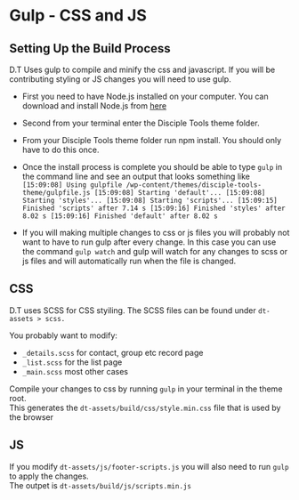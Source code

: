 # Gulp - CSS and JS 

## Setting Up the Build Process

D.T Uses gulp to compile and minify the css and javascript. If you will be contributing styling or JS changes you will need to use gulp.
  - First you need to have Node.js installed on your computer. You can download and install Node.js from [here](https://nodejs.org/)
  - Second from your terminal enter the Disciple Tools theme folder.
  - From your Disciple Tools theme folder run npm install. You should only have to do this once.
  - Once the install process is complete you should be able to type `gulp` in the command line and see an output that looks something like 
    `[15:09:08] Using gulpfile /wp-content/themes/disciple-tools-theme/gulpfile.js
    [15:09:08] Starting 'default'...
    [15:09:08] Starting 'styles'...
    [15:09:08] Starting 'scripts'...
    [15:09:15] Finished 'scripts' after 7.14 s
    [15:09:16] Finished 'styles' after 8.02 s
    [15:09:16] Finished 'default' after 8.02 s`

  - If you will making multiple changes to css or js files you will probably not want to have to run gulp after every change. In this case you can use the command `gulp watch` and gulp will watch for any changes to scss or js files and will automatically run when the file is changed. 
  
## CSS
D.T uses SCSS for CSS styiling.
The SCSS files can be found under `dt-assets > scss.`

You probably want to modify:
- `_details.scss` for contact, group etc record page
- `_list.scss` for the list page
- `_main.scss` most other cases

Compile your changes to css by running `gulp` in your terminal in the theme root.  
This generates the `dt-assets/build/css/style.min.css` file that is used by the browser

## JS
If you modify `dt-assets/js/footer-scripts.js` you will also need to run `gulp` to apply the changes.  
The outpet is `dt-assets/build/js/scripts.min.js`
